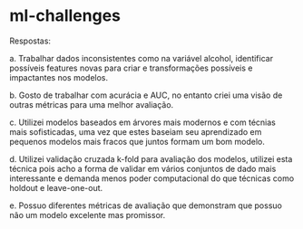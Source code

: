 # ml-challenges

Respostas:

a. Trabalhar dados inconsistentes como na variável alcohol, identificar possíveis features novas para criar e transformações possíveis e impactantes nos modelos.

b. Gosto de trabalhar com acurácia e AUC, no entanto criei uma visão de outras métricas para uma melhor avaliação.

c. Utilizei modelos baseados em árvores mais modernos e com técnias mais sofisticadas, uma vez que estes baseiam seu aprendizado em pequenos modelos mais fracos que juntos formam um bom modelo.

d. Utilizei validação cruzada k-fold para avaliação dos modelos, utilizei esta técnica pois acho a forma de validar em vários conjuntos de dado mais interessante e demanda menos poder computacional do que técnicas como holdout e leave-one-out.

e. Possuo diferentes métricas de avaliação que demonstram que possuo não um modelo excelente mas promissor.
